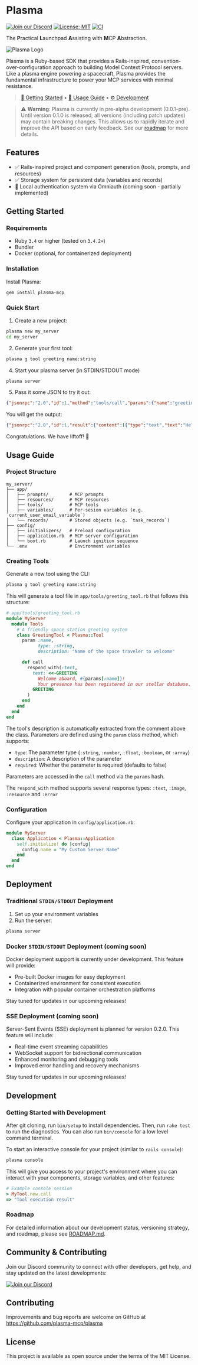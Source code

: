 # Plasma

[![Join our Discord](https://img.shields.io/discord/1338362937550573643?color=7289DA&label=Discord&logo=discord&logoColor=white)](https://discord.gg/B6NPUAgYmH)
[![License: MIT](https://img.shields.io/badge/License-MIT-yellow.svg)](https://opensource.org/licenses/MIT)
[![CI](https://github.com/plasma-mcp/plasma/actions/workflows/main.yml/badge.svg)](https://github.com/plasma-mcp/plasma/actions/workflows/main.yml)

The **P**ractical **L**aunchpad **A**ssisting with **M**CP **A**bstraction.

![Plasma Logo](assets/ruby-plasma-mcp-300x300.png)

Plasma is a Ruby-based SDK that provides a Rails-inspired, convention-over-configuration approach to building Model Context Protocol servers. Like a plasma engine powering a spacecraft, Plasma provides the fundamental infrastructure to power your MCP services with minimal resistance.

> [🚀 Getting Started](#getting-started) • [📖 Usage Guide](#usage-guide) • [⚙️ Development](#development)

> ⚠️ **Warning**: Plasma is currently in pre-alpha development (0.0.1-pre). Until version 0.1.0 is released, all versions (including patch updates) may contain breaking changes. This allows us to rapidly iterate and improve the API based on early feedback. See our [roadmap](docs/ROADMAP.md) for more details.

## Features

- ✅ Rails-inspired project and component generation (tools, prompts, and resources)
- ✅ Storage system for persistent data (variables and records)
- 🚧 Local authentication system via Omniauth (coming soon - partially implemented)

## Getting Started

### Requirements

- Ruby `3.4` or higher (tested on `3.4.2+`)
- Bundler
- Docker (optional, for containerized deployment)

### Installation

Install Plasma:

```bash
gem install plasma-mcp
```

### Quick Start

1. Create a new project:
```bash
plasma new my_server
cd my_server
```

2. Generate your first tool:
```bash
plasma g tool greeting name:string
```


4. Start your plasma server (in STDIN/STDOUT mode)
```bash
plasma server
```

5. Pass it some JSON to try it out:
```json
{"jsonrpc":"2.0","id":1,"method":"tools/call","params":{"name":"greeting","arguments":{"name":"Jean-Luc Picard"}}}
```

You will get the output:
```json
{"jsonrpc":"2.0","id":1,"result":{"content":[{"type":"text","text":"Hello from GreetingTool with params: Jean-Luc Picard "}],"isError":false}}
```

Congratulations. We have liftoff! 🚀

## Usage Guide

### Project Structure
```
my_server/
├── app/
│   ├── prompts/        # MCP prompts
│   ├── resources/      # MCP resources
│   ├── tools/          # MCP tools
│   ├── variables/      # Per-sesion variables (e.g. `current_user_email_variable`)
│   └── records/        # Stored objects (e.g. `task_records`)
├── config/
│   ├── initializers/   # Preload configuration
│   ├── application.rb  # MCP server configuration
│   └── boot.rb         # Launch ignition sequence
└── .env                # Environment variables
```

### Creating Tools

Generate a new tool using the CLI:

```bash
plasma g tool greeting name:string
```

This will generate a tool file in `app/tools/greeting_tool.rb` that follows this structure:

```ruby
# app/tools/greeting_tool.rb
module MyServer
  module Tools
    # A friendly space station greeting system
    class GreetingTool < Plasma::Tool
      param :name,
            type: :string,
            description: "Name of the space traveler to welcome"

      def call
        respond_with(:text,
          text: <<~GREETING
            Welcome aboard, #{params[:name]}!
            Your presence has been registered in our stellar database. 🚀
          GREETING
        )
      end
    end
  end
end
```

The tool's description is automatically extracted from the comment above the class. Parameters are defined using the `param` class method, which supports:
- `type`: The parameter type (`:string`, `:number`, `:float`, `:boolean`, or `:array`)
- `description`: A description of the parameter
- `required`: Whether the parameter is required (defaults to false)

Parameters are accessed in the `call` method via the `params` hash.

The `respond_with` method supports several response types: `:text`, `:image`, `:resource` and `:error`

### Configuration

Configure your application in `config/application.rb`:

```ruby
module MyServer
  class Application < Plasma::Application
    self.initialize! do |config|
      config.name = "My Custom Server Name"
    end
  end
end
```

## Deployment

### Traditional `STDIN/STDOUT` Deployment

1. Set up your environment variables
2. Run the server:
```bash
plasma server
```

### Docker `STDIN/STDOUT` Deployment (coming soon)

Docker deployment support is currently under development. This feature will provide:
- Pre-built Docker images for easy deployment
- Containerized environment for consistent execution
- Integration with popular container orchestration platforms

Stay tuned for updates in our upcoming releases!

### SSE Deployment (coming soon)

Server-Sent Events (SSE) deployment is planned for version 0.2.0. This feature will include:
- Real-time event streaming capabilities
- WebSocket support for bidirectional communication
- Enhanced monitoring and debugging tools
- Improved error handling and recovery mechanisms

Stay tuned for updates in our upcoming releases!

## Development

### Getting Started with Development

After git cloning, run `bin/setup` to install dependencies. Then, run `rake test` to run the diagnostics. You can also run `bin/console` for a low level command terminal.

To start an interactive console for your project (similar to `rails console`):

```bash
plasma console
```

This will give you access to your project's environment where you can interact with your components, storage variables, and other features:

```ruby
# Example console session
> MyTool.new.call
=> "Tool execution result"
```

### Roadmap
For detailed information about our development status, versioning strategy, and roadmap, please see [ROADMAP.md](docs/ROADMAP.md).

## Community & Contributing

Join our Discord community to connect with other developers, get help, and stay updated on the latest developments:

[![Join our Discord](https://img.shields.io/discord/1338362937550573643?color=7289DA&label=Discord&logo=discord&logoColor=white)](https://discord.gg/B6NPUAgYmH)

## Contributing

Improvements and bug reports are welcome on GitHub at https://github.com/plasma-mcp/plasma

## License

This project is available as open source under the terms of the MIT License.
